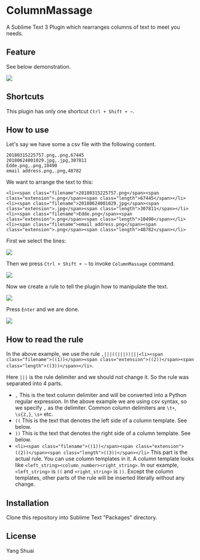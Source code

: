 ColumnMassage
=============

A Sublime Text 3 Plugin which rearranges columns of text to meet you needs.

## Feature

See below demonstration.

![](https://raw.githubusercontent.com/yangshuairocks/ColumnMassage/master/column_massage.gif)

## Shortcuts

This plugin has only one shortcut `Ctrl + Shift + ~`.

## How to use

Let's say we have some a csv file with the following content.

```
20180315225757.png,.png,67445
20180624001029.jpg,.jpg,307811
Edde.png,.png,10490
email address.png,.png,48782
```

We want to arrange the text to this:

```
<li><span class="filename">20180315225757.png</span><span class="extension">.png</span><span class="length">67445</span></li>
<li><span class="filename">20180624001029.jpg</span><span class="extension">.jpg</span><span class="length">307811</span></li>
<li><span class="filename">Edde.png</span><span class="extension">.png</span><span class="length">10490</span></li>
<li><span class="filename">email address.png</span><span class="extension">.png</span><span class="length">48782</span></li>
```

First we select the lines:

![](https://raw.githubusercontent.com/yangshuairocks/ColumnMassage/master/howto_step1_select_all.png)

Then we press `Ctrl + Shift + ~` to invoke `ColumnMassage` command.

![](https://raw.githubusercontent.com/yangshuairocks/ColumnMassage/master/howto_step2_call_column_massage.png)

Now we create a rule to tell the plugin how to manipulate the text.

![](https://raw.githubusercontent.com/yangshuairocks/ColumnMassage/master/howto_step3_create_rule.png)

Press `Enter` and we are done.

![](https://raw.githubusercontent.com/yangshuairocks/ColumnMassage/master/howto_step4_done.png)

## How to read the rule

In the above example, we use the rule `,|||((|||))|||<li><span class="filename">((1))</span><span class="extension">((2))</span><span class="length">((3))</span></li>`.

Here `|||` is the rule delimiter and we should not change it. So the rule was separated into 4 parts.

- `,`
  This is the text column delimiter and will be converted into a Python regular expression. In the above example we are using csv syntax, so we specify `,` as the delimiter. Common column delimiters are `\t+`, `\s{2,}`, `\s+` etc.
- `((`
  This is the text that denotes the left side of a column template. See below.
- `))`
  This is the text that denotes the right side of a column template. See below.
- `<li><span class="filename">((1))</span><span class="extension">((2))</span><span class="length">((3))</span></li>`
  This part is the actual rule. You can use column templates in it. A column template looks like `<left_string><column_number><right_string>`. In our example, `<left_string>` is `((` and `<right_string>` is `))`. Except the column templates, other parts of the rule will be inserted literally without any change. 

## Installation

Clone this repository into Sublime Text "Packages" directory.

## License

Yang Shuai
